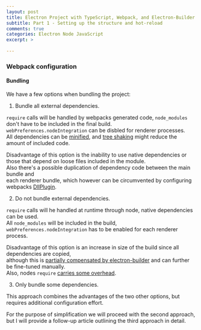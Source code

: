 ```yaml
---
layout: post
title: Electron Project with TypeScript, Webpack, and Electron-Builder
subtitle: Part 1 - Setting up the structure and hot-reload
comments: true
categories: Electron Node JavaScript
excerpt: >
  
---
```


### Webpack configuration

#### Bundling

We have a few options when bundling the project:

1. Bundle all external dependencies. 

  `require` calls will be handled by webpacks generated code, `node_modules` don't have to be included in the final build.
  <br>
  `webPreferences.nodeIntegration` can be disbled for renderer processes.
  <br>
  All dependencies can be [minified](https://webpack.js.org/plugins/uglifyjs-webpack-plugin/), and [tree shaking](https://webpack.js.org/guides/tree-shaking/) might reduce the amount of included code.

  Disadvantage of this option is the inability to use native dependencies or those that depend on loose files included in the module.
  <br>
  Also there's a possible duplication of dependency code between the main bundle and
  <br>
   each renderer bundle, which however can be circumvented by configuring webpacks [DllPlugin](https://webpack.js.org/plugins/dll-plugin/).

2. Do not bundle external dependencies. 

  `require` calls will he handled at runtime through node, native dependencies can be used.
  <br>
  All `node_modules` will be included in the build,
  <br>
  `webPreferences.nodeIntegration` has to be enabled for each renderer process.

  Disadvantage of this option is an increase in size of the build since all dependencies are copied,
  <br>
  although this is [partially compensated by electron-builder](https://www.electron.build/configuration/contents) and can further be fine-tuned manually.
  <br>
  Also, nodes `require` [carries some overhead](https://github.com/electron/electron/issues/169).

3. Only bundle some dependencies.

  This approach combines the advantages of the two other options, but requires additional configuration effort.
  <br>
  
For the purpose of simplification we will proceed with the second approach, but I will provide a follow-up article outlining the third approach in detail.


